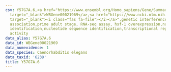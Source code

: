 ```yaml
---
csv: Y57G7A.6,<a href="https://www.ensembl.org/Homo_sapiens/Gene/Summary?db=core;g=WBGene00021969"
  target="_blank">WBGene00021969</a>,<a href="https://www.ncbi.nlm.nih.gov/pubmed/30894454"
  target="_blank"><i class="fas fa-file"></i></a>",genetic interference,functional
  association,prime adult stage, RNA-seq assay, hsf-1 overexpression,nucleotide sequence
  identification,nucleotide sequence identification,transcriptional regulation,up-regulates
  activity
data_alias: Y57G7A.6
data_id: WBGene00021969
data_numevidence: 1
data_species: Caenorhabditis elegans
data_taxid: '6239'
title: Y57G7A.6
---
```

